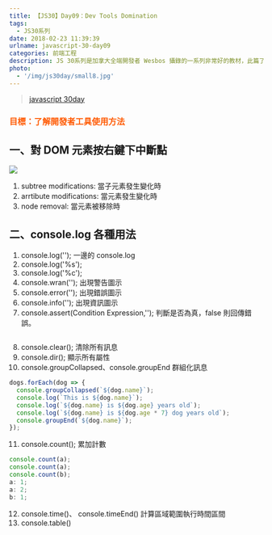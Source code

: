 ```yaml
---
title: 【JS30】Day09：Dev Tools Domination
tags:
  - JS30系列
date: 2018-02-23 11:39:39
urlname: javascript-30-day09
categories: 前端工程
description: JS 30系列是加拿大全端開發者 Wesbos 攝錄的一系列非常好的教材，此篇了解開發人員除錯工具 console 系列使用方法。
photo:
  - '/img/js30day/small8.jpg'
---
```


> [javascript 30day](https://javascript30.com/)

<!-- more -->

### <span style="color:#ff5900">目標：了解開發者工具使用方法</span>

## 一、對 DOM 元素按右鍵下中斷點

![](/img/js30day/day9-1.jpg)

1. subtree modifications: 當子元素發生變化時
2. arrtibute modifications: 當元素發生變化時
3. node removal: 當元素被移除時

## 二、console.log 各種用法

1. console.log(''); 一邊的 console.log
2. console.log('%s');
3. console.log('%c');
4. console.wran(''); 出現警告圖示
5. console.error(''); 出現錯誤圖示
6. console.info(''); 出現資訊圖示
7. console.assert(Condition Expression,''); 判斷是否為真，false 則回傳錯誤。

```js
```

8. console.clear(); 清除所有訊息
9. console.dir(); 顯示所有屬性
10. console.groupCollapsed、console.groupEnd 群組化訊息

```js
dogs.forEach(dog => {
  console.groupCollapsed(`${dog.name}`);
  console.log(`This is ${dog.name}`);
  console.log(`${dog.name} is ${dog.age} years old`);
  console.log(`${dog.name} is ${dog.age * 7} dog years old`);
  console.groupEnd(`${dog.name}`);
});
```

11. console.count(); 累加計數

```js
console.count(a);
console.count(a);
console.count(b);
a: 1;
a: 2;
b: 1;
```

12. console.time()、 console.timeEnd() 計算區域範圍執行時間區間
13. console.table()
